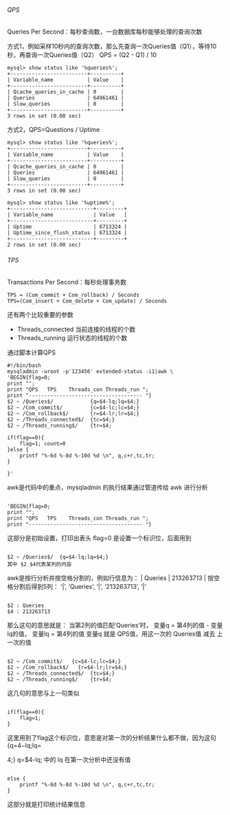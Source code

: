 ###### QPS

Queries Per Second：每秒查询数，一台数据库每秒能够处理的查询次数

方式1，例如采样10秒内的查询次数，那么先查询一次Queries值（Q1），等待10秒，再查询一次Queries值（Q2） QPS = (Q2 - Q1) / 10 

```
mysql> show status like '%queries%';
+-------------------------+----------+
| Variable_name           | Value    |
+-------------------------+----------+
| Qcache_queries_in_cache | 0        |
| Queries                 | 64961461 |
| Slow_queries            | 0        |
+-------------------------+----------+
3 rows in set (0.00 sec)
```

方式2，QPS=Questions / Uptime 

```
mysql> show status like '%queries%';
+-------------------------+----------+
| Variable_name           | Value    |
+-------------------------+----------+
| Qcache_queries_in_cache | 0        |
| Queries                 | 64961461 |
| Slow_queries            | 0        |
+-------------------------+----------+
3 rows in set (0.00 sec)

mysql> show status like '%uptime%'; 
+---------------------------+---------+
| Variable_name             | Value   |
+---------------------------+---------+
| Uptime                    | 6713324 |
| Uptime_since_flush_status | 6713324 |
+---------------------------+---------+
2 rows in set (0.00 sec)
```



###### TPS

Transactions Per Second：每秒处理事务数

```
TPS = (Com_commit + Com_rollback) / Seconds
TPS=(Com_insert + Com_delete + Com_update) / Seconds
```

还有两个比较重要的参数

- Threads_connected 当前连接的线程的个数
-  Threads_running 运行状态的线程的个数 



通过脚本计算QPS

```
#!/bin/bash
mysqladmin -uroot -p'123456' extended-status -i1|awk \
'BEGIN{flag=0;
print "";
print "QPS   TPS    Threads_con Threads_run ";
print "------------------------------------- "}
$2 ~ /Queries$/            {q=$4-lq;lq=$4;}
$2 ~ /Com_commit$/         {c=$4-lc;lc=$4;}
$2 ~ /Com_rollback$/       {r=$4-lr;lr=$4;}
$2 ~ /Threads_connected$/  {tc=$4;}
$2 ~ /Threads_running$/    {tr=$4;

if(flag==0){
    flag=1; count=0
}else {
    printf "%-6d %-8d %-10d %d \n", q,c+r,tc,tr;
}

}'
```

awk是代码中的重点，mysqladmin 的执行结果通过管道传给 awk 进行分析

```

```

```
'BEGIN{flag=0;
print "";
print "QPS   TPS    Threads_con Threads_run ";
print "------------------------------------- "}
```

这部分是初始设置，打印出表头
flag=0 是设置一个标识位，后面用到

```

```

```
$2 ~ /Queries$/  {q=$4-lq;lq=$4;}
其中 $2 $4代表某列的内容
```

awk是按行分析并按空格分割的，例如行信息为：
| Queries | 213263713 |
按空格分割后得到5列：
‘|’, ‘Queries’, ‘|’, ‘213263713’, ‘|’

```

```

```
$2 : Queries
$4 : 213263713
```

那么这句的意思就是：
当第2列的值匹配‘Queries’时，
变量q = 第4列的值 - 变量lq的值，
变量lq = 第4列的值
变量q 就是 QPS值，用这一次的 Queries值 减去 上一次的值

```

```

```
$2 ~ /Com_commit$/   {c=$4-lc;lc=$4;}
$2 ~ /Com_rollback$/   {r=$4-lr;lr=$4;}
$2 ~ /Threads_connected$/  {tc=$4;}
$2 ~ /Threads_running$/    {tr=$4;
```

这几句的意思与上一句类似

```

```

```
if(flag==0){
    flag=1; 
}
```

这里用到了flag这个标识位，意思是对第一次的分析结果什么都不做，因为这句
{q=4−lq;lq=

4;}
q=$4-lq; 中的 lq 在第一次分析中还没有值

```

else {
    printf "%-6d %-8d %-10d %d \n", q,c+r,tc,tr;
}
```

这部分就是打印统计结果信息